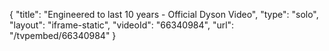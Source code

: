 {
    "title": "Engineered to last 10 years - Official Dyson Video",
    "type": "solo",
    "layout": "iframe-static",
    "videoId": "66340984",
    "url": "\/tvpembed\/66340984"
}